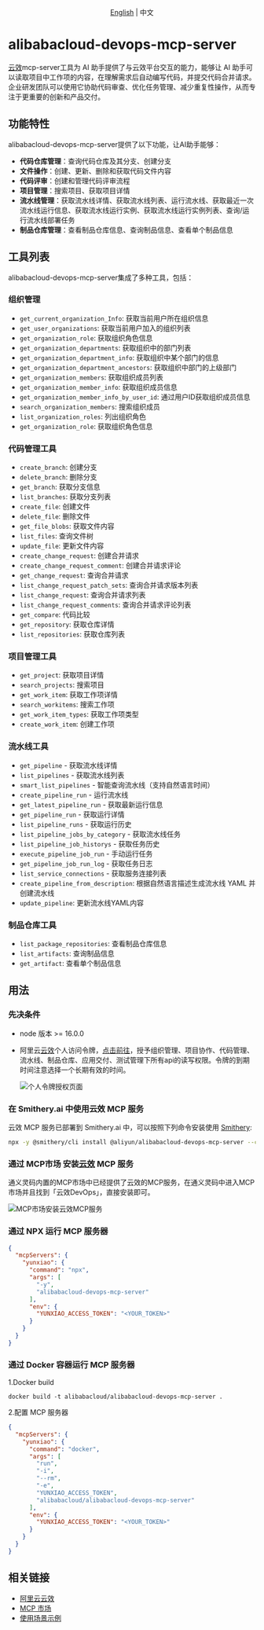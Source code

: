 <p align="center"><a href="README.md">English</a> | 中文<br></p>

# alibabacloud-devops-mcp-server
[云效](https://www.aliyun.com/product/yunxiao)mcp-server工具为 AI 助手提供了与云效平台交互的能力，能够让 AI 助手可以读取项目中工作项的内容，在理解需求后自动编写代码，并提交代码合并请求。企业研发团队可以使用它协助代码审查、优化任务管理、减少重复性操作，从而专注于更重要的创新和产品交付。

## 功能特性

alibabacloud-devops-mcp-server提供了以下功能，让AI助手能够：

* **代码仓库管理**：查询代码仓库及其分支、创建分支
* **文件操作**：创建、更新、删除和获取代码文件内容
* **代码评审**：创建和管理代码评审流程
* **项目管理**：搜索项目、获取项目详情
* **流水线管理**：获取流水线详情、获取流水线列表、运行流水线、获取最近一次流水线运行信息、获取流水线运行实例、获取流水线运行实例列表、查询/运行流水线部署任务
* **制品仓库管理**：查看制品仓库信息、查询制品信息、查看单个制品信息

## 工具列表

alibabacloud-devops-mcp-server集成了多种工具，包括：

### 组织管理
- `get_current_organization_Info`: 获取当前用户所在组织信息
- `get_user_organizations`: 获取当前用户加入的组织列表
- `get_organization_role`: 获取组织角色信息
- `get_organization_departments`: 获取组织中的部门列表
- `get_organization_department_info`: 获取组织中某个部门的信息
- `get_organization_department_ancestors`: 获取组织中部门的上级部门
- `get_organization_members`: 获取组织成员列表
- `get_organization_member_info`: 获取组织成员信息
- `get_organization_member_info_by_user_id`: 通过用户ID获取组织成员信息
- `search_organization_members`: 搜索组织成员
- `list_organization_roles`: 列出组织角色
- `get_organization_role`: 获取组织角色信息

### 代码管理工具

- `create_branch`: 创建分支
- `delete_branch`: 删除分支
- `get_branch`: 获取分支信息
- `list_branches`: 获取分支列表
- `create_file`: 创建文件
- `delete_file`: 删除文件
- `get_file_blobs`: 获取文件内容
- `list_files`: 查询文件树
- `update_file`: 更新文件内容
- `create_change_request`: 创建合并请求
- `create_change_request_comment`: 创建合并请求评论
- `get_change_request`: 查询合并请求
- `list_change_request_patch_sets`: 查询合并请求版本列表
- `list_change_request`: 查询合并请求列表
- `list_change_request_comments`: 查询合并请求评论列表
- `get_compare`: 代码比较
- `get_repository`: 获取仓库详情
- `list_repositories`: 获取仓库列表

### 项目管理工具

- `get_project`: 获取项目详情
- `search_projects`: 搜索项目
- `get_work_item`: 获取工作项详情
- `search_workitems`: 搜索工作项
- `get_work_item_types`: 获取工作项类型
- `create_work_item`: 创建工作项

###  流水线工具
- `get_pipeline` - 获取流水线详情
- `list_pipelines` - 获取流水线列表
- `smart_list_pipelines` - 智能查询流水线（支持自然语言时间）
- `create_pipeline_run` - 运行流水线
- `get_latest_pipeline_run` - 获取最新运行信息
- `get_pipeline_run` - 获取运行详情
- `list_pipeline_runs` - 获取运行历史
- `list_pipeline_jobs_by_category` - 获取流水线任务
- `list_pipeline_job_historys` - 获取任务历史
- `execute_pipeline_job_run` - 手动运行任务
- `get_pipeline_job_run_log` - 获取任务日志
- `list_service_connections` - 获取服务连接列表
- `create_pipeline_from_description`: 根据自然语言描述生成流水线 YAML 并创建流水线
- `update_pipeline`: 更新流水线YAML内容

### 制品仓库工具

- `list_package_repositories`: 查看制品仓库信息
- `list_artifacts`: 查询制品信息
- `get_artifact`: 查看单个制品信息

## 用法

### 先决条件
* node 版本  >= 16.0.0
* 阿里云[云效](https://www.aliyun.com/product/yunxiao)个人访问令牌，[点击前往](https://help.aliyun.com/zh/yunxiao/developer-reference/obtain-personal-access-token)，授予组织管理、项目协作、代码管理、流水线、制品仓库、应用交付、测试管理下所有api的读写权限。令牌的到期时间注意选择一个长期有效的时间。
  
  ![个人令牌授权页面](https://agent-install-beijing.oss-cn-beijing.aliyuncs.com/alibabacloud-devops-mcp-server/img_8.jpg)

### 在 Smithery.ai 中使用云效 MCP 服务

云效 MCP 服务已部署到 Smithery.ai 中，可以按照下列命令安装使用 [Smithery](https://smithery.ai/server/@aliyun/alibabacloud-devops-mcp-server):

```bash
npx -y @smithery/cli install @aliyun/alibabacloud-devops-mcp-server --client claude
```

### 通过 MCP市场 安装[云效](https://www.aliyun.com/product/yunxiao) MCP 服务
通义灵码内置的MCP市场中已经提供了云效的MCP服务，在通义灵码中进入MCP市场并且找到「云效DevOps」，直接安装即可。

![MCP市场安装云效MCP服务](https://agent-install-beijing.oss-cn-beijing.aliyuncs.com/alibabacloud-devops-mcp-server/img_9.png)

### 通过 NPX 运行 MCP 服务器
```json
{
  "mcpServers": {
    "yunxiao": {
      "command": "npx",
      "args": [
        "-y",
        "alibabacloud-devops-mcp-server"
      ],
      "env": {
        "YUNXIAO_ACCESS_TOKEN": "<YOUR_TOKEN>"
      }
    }
  }
}
```
### 通过 Docker 容器运行 MCP 服务器
1.Docker build
```shell
docker build -t alibabacloud/alibabacloud-devops-mcp-server .
```
2.配置 MCP 服务器
```json
{
  "mcpServers": {
    "yunxiao": {
      "command": "docker",
      "args": [
        "run",
        "-i",
        "--rm",
        "-e",
        "YUNXIAO_ACCESS_TOKEN",
        "alibabacloud/alibabacloud-devops-mcp-server"
      ],
      "env": {
        "YUNXIAO_ACCESS_TOKEN": "<YOUR_TOKEN>"
      }
    }
  }
}
```

## 相关链接
- [阿里云云效](https://www.aliyun.com/product/yunxiao)
- [MCP 市场](https://modelscope.cn/mcp/servers/@aliyun/alibabacloud-devops-mcp-server)
- [使用场景示例](https://mp.weixin.qq.com/s/KQsN6dQlnNeCNATC-QD7pg)
